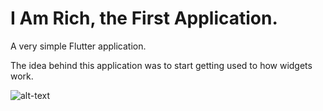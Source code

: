 # I Am Rich, the First Application.

A very simple Flutter application.

The idea behind this application was to start getting used to how widgets work.

![alt-text](https://media.giphy.com/media/H8KuFq9IGKUffxJbXz/giphy.gif)
